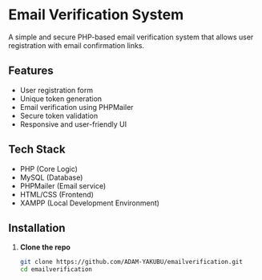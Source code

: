 #  Email Verification System

A simple and secure PHP-based email verification system that allows user registration with email confirmation links.

## Features

- User registration form
- Unique token generation
- Email verification using PHPMailer
- Secure token validation
- Responsive and user-friendly UI

## Tech Stack

- PHP (Core Logic)
- MySQL (Database)
- PHPMailer (Email service)
- HTML/CSS (Frontend)
- XAMPP (Local Development Environment)

## Installation

1. **Clone the repo**
   ```bash
   git clone https://github.com/ADAM-YAKUBU/emailverification.git
   cd emailverification
